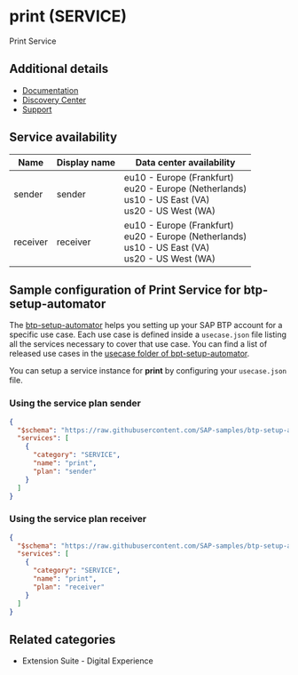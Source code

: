 # print (SERVICE)

Print Service

## Additional details

- [Documentation](https://help.sap.com/viewer/product/SCP_PRINT_SERVICE/SHIP/en-US)
- [Discovery Center](https://discovery-center.cloud.sap/serviceCatalog/print-service)
- [Support](https://launchpad.support.sap.com)

## Service availability

| Name | Display name | Data center availability  |
|------|----------------|---------------------------|
|  sender  |  sender  | eu10 - Europe (Frankfurt)<br> eu20 - Europe (Netherlands)<br> us10 - US East (VA)<br> us20 - US West (WA)  |
|  receiver  |  receiver  | eu10 - Europe (Frankfurt)<br> eu20 - Europe (Netherlands)<br> us10 - US East (VA)<br> us20 - US West (WA)  |

## Sample configuration of **Print Service** for btp-setup-automator

The [btp-setup-automator](https://github.com/SAP-samples/btp-setup-automator) helps you setting up your SAP BTP account for a specific use case. Each use case is defined inside a `usecase.json` file listing all the services necessary to cover that use case. You can find a list of released use cases in the [usecase folder of bpt-setup-automator](https://github.com/SAP-samples/btp-setup-automator/tree/main/usecases).

You can setup a service instance for **print** by configuring your `usecase.json` file.

### Using the service plan **sender**

```json
{
  "$schema": "https://raw.githubusercontent.com/SAP-samples/btp-setup-automator/main/libs/btpsa-usecase.json",
  "services": [
    {
      "category": "SERVICE",
      "name": "print",
      "plan": "sender"
    }
  ]
}
```

### Using the service plan **receiver**

```json
{
  "$schema": "https://raw.githubusercontent.com/SAP-samples/btp-setup-automator/main/libs/btpsa-usecase.json",
  "services": [
    {
      "category": "SERVICE",
      "name": "print",
      "plan": "receiver"
    }
  ]
}
```

## Related categories

- Extension Suite - Digital Experience